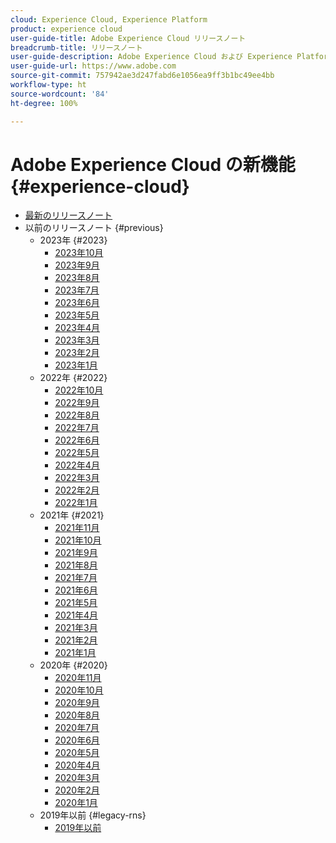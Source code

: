 ```yaml
---
cloud: Experience Cloud, Experience Platform
product: experience cloud
user-guide-title: Adobe Experience Cloud リリースノート
breadcrumb-title: リリースノート
user-guide-description: Adobe Experience Cloud および Experience Platform の新機能、修正点、重要な注意事項について説明します。
user-guide-url: https://www.adobe.com
source-git-commit: 757942ae3d247fabd6e1056ea9ff3b1bc49ee4bb
workflow-type: ht
source-wordcount: '84'
ht-degree: 100%

---
```



# Adobe Experience Cloud の新機能 {#experience-cloud}

+ [最新のリリースノート](current.md)
+ 以前のリリースノート {#previous}
   + 2023年 {#2023}
      + [2023年10月](c-legacy-releases/2023/10042023.md)
      + [2023年9月](c-legacy-releases/2023/09132023.md)
      + [2023年8月](c-legacy-releases/2023/08092023.md)
      + [2023年7月](c-legacy-releases/2023/07122023.md)
      + [2023年6月](c-legacy-releases/2023/06072023.md)
      + [2023年5月](c-legacy-releases/2023/05102023.md)
      + [2023年4月](c-legacy-releases/2023/04122023.md)
      + [2023年3月](c-legacy-releases/2023/03082023.md)
      + [2023年2月](c-legacy-releases/2023/02082023.md)
      + [2023年1月](c-legacy-releases/2023/01112023.md)
   + 2022年 {#2022}
      + [2022年10月](c-legacy-releases/2022/10052022.md)
      + [2022年9月](c-legacy-releases/2022/09072022.md)
      + [2022年8月](c-legacy-releases/2022/08172022.md)
      + [2022年7月](c-legacy-releases/2022/07202022.md)
      + [2022年6月](c-legacy-releases/2022/06152022.md)
      + [2022年5月](c-legacy-releases/2022/05182022.md)
      + [2022年4月](c-legacy-releases/2022/04202022.md)
      + [2022年3月](c-legacy-releases/2022/03232022.md)
      + [2022年2月](c-legacy-releases/2022/02162022.md)
      + [2022年1月](c-legacy-releases/2022/01192022.md)
   + 2021年 {#2021}
      + [2021年11月](c-legacy-releases/2021/10282021.md)
      + [2021年10月](c-legacy-releases/2021/10072021.md)
      + [2021年9月](c-legacy-releases/2021/09152021.md)
      + [2021年8月](c-legacy-releases/2021/08192021.md)
      + [2021年7月](c-legacy-releases/2021/07222021.md)
      + [2021年6月](c-legacy-releases/2021/06172021.md)
      + [2021年5月](c-legacy-releases/2021/05202021.md)
      + [2021年4月](c-legacy-releases/2021/04222021.md)
      + [2021年3月](c-legacy-releases/2021/03252021.md)
      + [2021年2月](c-legacy-releases/2021/02182021.md)
      + [2021年1月](c-legacy-releases/2021/01142021.md)
   + 2020年 {#2020}
      + [2020年11月](c-legacy-releases/2020/10292020.md)
      + [2020年10月](c-legacy-releases/2020/10082020.md)
      + [2020年9月](c-legacy-releases/2020/09102020.md)
      + [2020年8月](c-legacy-releases/2020/08132020.md)
      + [2020年7月](c-legacy-releases/2020/07162020.md)
      + [2020年6月](c-legacy-releases/2020/06182020.md)
      + [2020年5月](c-legacy-releases/2020/05212020.md)
      + [2020年4月](c-legacy-releases/2020/04162020.md)
      + [2020年3月](c-legacy-releases/2020/03122020.md)
      + [2020年2月](c-legacy-releases/2020/02202020.md)
      + [2020年1月](c-legacy-releases/2020/01162020.md)
   + 2019年以前 {#legacy-rns}
      + [2019年以前](c-legacy-releases/2019-earlier.md)
